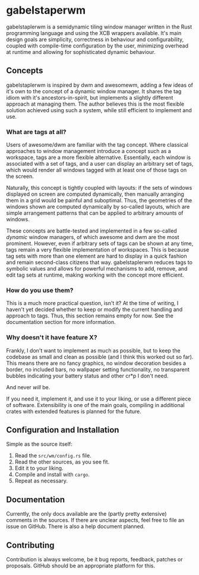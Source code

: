 # gabelstaperwm
gabelstaplerwm is a semidynamic tiling window manager written in the Rust
programming language and using the XCB wrappers available. It's main design
goals are simplicity, correctness in behaviour and configurability, coupled
with compile-time configuration by the user, minimizing overhead at runtime
and allowing for sophisticated dynamic behaviour.

## Concepts
gabelstaplerwm is inspired by dwm and awesomewm, adding a few ideas of it's own
to the concept of a dynamic window manager. It shares the tag idiom with it's
ancestors-in-spirit, but implements a slightly different approach at managing
them. The author believes this is the most flexible solution achieved using
such a system, while still efficient to implement and use.

### What are tags at all?
Users of awesome/dwm are familiar with the tag concept. Where classical
approaches to window management introduce a concept such as a workspace, tags
are a more flexible alternative. Essentially, each window is associated with
a set of tags, and a user can display an arbitrary set of tags, which would
render all windows tagged with at least one of those tags on the screen.

Naturally, this concept is tightly coupled with layouts: if the sets of windows
displayed on screen are computed dynamically, then manually arranging them in
a grid would be painful and suboptimal. Thus, the geometries of the windows shown
are computed dynamically by so-called layouts, which are simple arrangement
patterns that can be applied to arbitrary amounts of windows.

These concepts are battle-tested and implemented in a few so-called *dynamic*
window managers, of which awesome and dwm are the most prominent. However,
even if arbitrary sets of tags can be shown at any time, tags remain a very
flexible implementation of workspaces. This is because tag sets with more than
one element are hard to display in a quick fashion and remain second-class citizens
that way. gabelstaplerwm reduces tags to symbolic values and allows for powerful
mechanisms to add, remove, and edit tag sets at runtime, making working with the
concept more efficient.

### How do you use them?
This is a much more practical question, isn't it? At the time of writing, I haven't
yet decided whether to keep or modify the current handling and approach to tags.
Thus, this section remains empty for now. See the documentation section for more
information.

### Why doesn't it have feature X?
Frankly, I don't want to implement as much as possible, but to keep the codebase
as small and clean as possible (and I think this worked out so far). This means
there are no fancy graphics, no window decoration besides a border, no included bars,
no wallpaper setting functionality, no transparent bubbles indicating your battery
status and other cr*p I don't need.

And never *will* be.

If you need it, implement it, and use it to your liking, or use a different piece
of software. Extensibility is one of the main goals, compiling in additional crates
with extended features is planned for the future.

## Configuration and Installation
Simple as the source itself:

1. Read the `src/wm/config.rs` file.
2. Read the other sources, as you see fit.
3. Edit it to your liking.
4. Compile and install with `cargo`.
5. Repeat as necessary.

## Documentation
Currently, the only docs available are the (partly pretty extensive) comments in
the sources. If there are unclear aspects, feel free to file an issue on GitHub.
There is also a help document planned.

## Contributing
Contribution is always welcome, be it bug reports, feedback, patches or proposals.
GitHub should be an appropriate platform for this.
